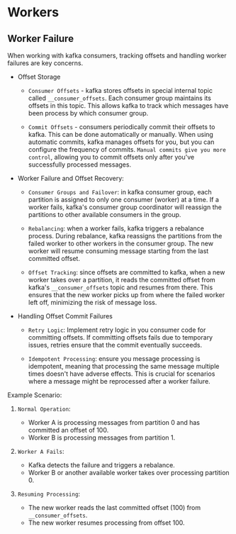 # Workers

## Worker Failure

When working with kafka consumers, tracking offsets and handling worker failures are key concerns.

- Offset Storage

  - `Consumer Offsets` - kafka stores offsets in special internal topic called `__consumer_offsets`. Each consumer group maintains its offsets in this topic. This allows kafka to track which messages have been process by which consumer group.

  - `Commit Offsets` - consumers periodically commit their offsets to kafka. This can be done automatically or manually. When using automatic commits, kafka manages offsets for you, but you can configure the frequency of commits. `Manual commits give you more control`, allowing you to commit offsets only after you've successfully processed messages.

- Worker Failure and Offset Recovery:

  - `Consumer Groups and Failover`: in kafka consumer group, each partition is assigned to only one consumer (worker) at a time. If a worker fails, kafka's consumer group coordinator will reassign the partitions to other available consumers in the group.

  - `Rebalancing`: when a worker fails, kafka triggers a rebalance process. During rebalance, kafka reassigns the partitions from the failed worker to other workers in the consumer group. The new worker will resume consuming message starting from the last committed offset.

  - `Offset Tracking`: since offsets are committed to kafka, when a new worker takes over a partition, it reads the committed offset from kafka's `__consumer_offsets` topic and resumes from there. This ensures that the new worker picks up from where the failed worker left off, minimizing the risk of message loss.

- Handling Offset Commit Failures

  - `Retry Logic`: Implement retry logic in you consumer code for committing offsets. If committing offsets fails due to temporary issues, retries ensure that the commit eventually succeeds.

  - `Idempotent Processing`: ensure you message processing is idempotent, meaning that processing the same message multiple times doesn't have adverse effects. This is crucial for scenarios where a message might be reprocessed after a worker failure.

Example Scenario:

1. `Normal Operation`:

   - Worker A is processing messages from partition 0 and has committed an offset of 100.
   - Worker B is processing messages from partition 1.

2. `Worker A Fails`:

   - Kafka detects the failure and triggers a rebalance.
   - Worker B or another available worker takes over processing partition 0.

3. `Resuming Processing`:

   - The new worker reads the last committed offset (100) from `__consumer_offsets`.
   - The new worker resumes processing from offset 100.
